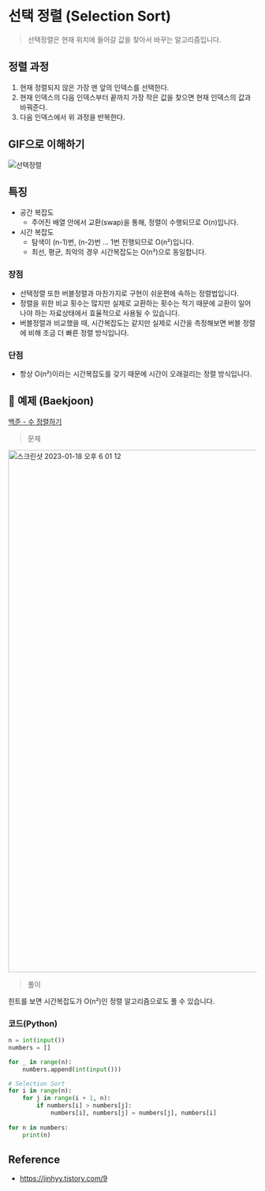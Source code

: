 # 선택 정렬 (Selection Sort)
> 선택정렬은 현재 위치에 들어갈 값을 찾아서 바꾸는 알고리즘입니다.

## 정렬 과정

1. 현재 정렬되지 않은 가장 맨 앞의 인덱스를 선택한다.
2. 현재 인덱스의 다음 인덱스부터 끝까지 가장 작은 값을 찾으면 현재 인덱스의 값과 바꿔준다.
3. 다음 인덱스에서 위 과정을 반복한다.

## GIF으로 이해하기
![선택정렬](https://user-images.githubusercontent.com/37105602/213121599-b4e758f5-4f16-4dce-a141-aecf7da2d0ec.gif)

## 특징
* 공간 복잡도
    - 주어진 배열 안에서 교환(swap)을 통해, 정렬이 수행되므로 O(n)입니다.
* 시간 복잡도 
    - 탐색이 (n-1)번, (n-2)번 ... 1번 진행되므로 O(n²)입니다.
    - 최선, 평균, 최악의 경우 시간복잡도는 O(n²)으로 동일합니다.

### 장점
- 선택정렬 또한 버블정렬과 마찬가지로 구현이 쉬운편에 속하는 정렬법입니다.
- 정렬을 위한 비교 횟수는 많지만 실제로 교환하는 횟수는 적기 때문에 교환이 일어나야 하는 자료상태에서 효율적으로 사용될 수 있습니다.
- 버블정렬과 비교했을 때, 시간복잡도는 같지만 실제로 시간을 측정해보면 버블 정렬에 비해 조금 더 빠른 정렬 방식입니다.

### 단점
- 항상 O(n²)이라는 시간복잡도를 갖기 때문에 시간이 오래걸리는 정렬 방식입니다.

## 📌 예제 (Baekjoon)
[백준 - 수 정렬하기](https://www.acmicpc.net/problem/2750)

>문제

<img width="1058" alt="스크린샷 2023-01-18 오후 6 01 12" src="https://user-images.githubusercontent.com/37105602/213128316-d9ee24f1-88c2-4acd-bc3c-4db6ea27511b.png">

>풀이  

힌트를 보면 시간복잡도가 O(n²)인 정렬 알고리즘으로도 풀 수 있습니다.  

### 코드(Python)
```Python
n = int(input())
numbers = []

for _ in range(n):
    numbers.append(int(input()))

# Selection Sort
for i in range(n):                      
    for j in range(i + 1, n):           
        if numbers[i] > numbers[j]:     
            numbers[i], numbers[j] = numbers[j], numbers[i]
            
for n in numbers:
    print(n)
```

## Reference
- https://jinhyy.tistory.com/9
